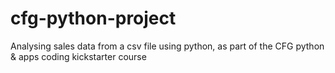 # cfg-python-project
Analysing sales data from a csv file using python, as part of the CFG python &amp; apps coding kickstarter course
